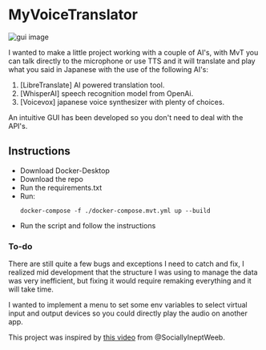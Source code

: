 # MyVoiceTranslator
![gui image](https://i.imgur.com/kZNjwyU.png)

I wanted to make a little project working with a couple of AI's, with MvT you can talk directly
to the microphone or use TTS and it will translate and play what you said in Japanese with the use of the following AI's:

1. [LibreTranslate] AI powered translation tool.
2. [WhisperAI] speech recognition model from OpenAi.
3. [Voicevox] japanese voice synthesizer with plenty of choices.

An intuitive GUI has been developed so you don't need to deal with the API's.

## Instructions
- Download Docker-Desktop
- Download the repo
- Run the requirements.txt
- Run:
  ```
  docker-compose -f ./docker-compose.mvt.yml up --build
  ```
- Run the script and follow the instructions

### To-do
There are still quite a few bugs and exceptions I need to catch and fix, I realized mid development that the structure
I was using to manage the data was very inefficient, but fixing it would require remaking everything and it will take time.

I wanted to implement a menu to set some env variables to select virtual input and output devices so you could directly
 play the audio on another app.

This project was inspired by [this video](https://youtu.be/UY7sRB60wZ4) from @SociallyIneptWeeb.
